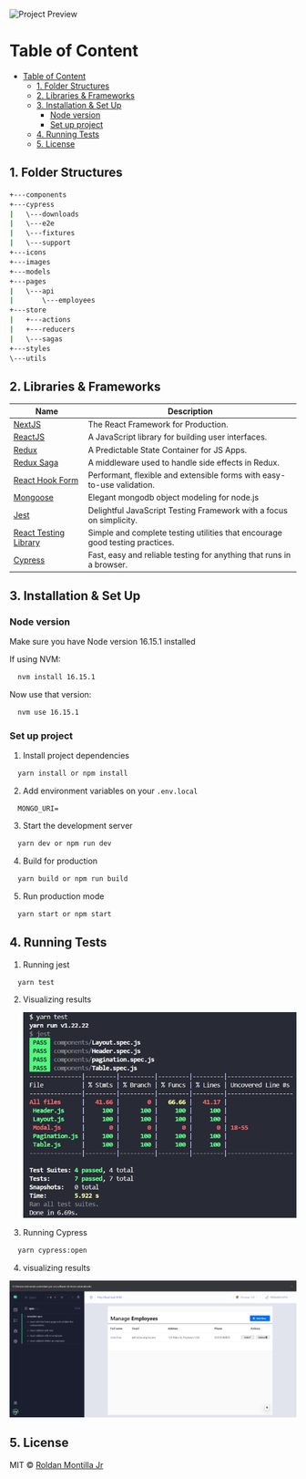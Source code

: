 ![Project Preview](preview.PNG)

# Table of Content

- [Table of Content](#table-of-content)
  - [1. Folder Structures](#1-folder-structures)
  - [2. Libraries \& Frameworks](#2-libraries--frameworks)
  - [3. Installation \& Set Up](#3-installation--set-up)
    - [Node version](#node-version)
    - [Set up project](#set-up-project)
  - [4. Running Tests](#4-running-tests)
  - [5. License](#5-license)

## 1. Folder Structures

```bash
+---components
+---cypress
|   \---downloads
|   \---e2e
|   \---fixtures
|   \---support
+---icons
+---images
+---models
+---pages
|   \---api
|       \---employees
+---store
|   +---actions
|   +---reducers
|   \---sagas
+---styles
\---utils
```

## 2. Libraries & Frameworks

| Name                                                         | Description                                                            |
| ------------------------------------------------------------ | ---------------------------------------------------------------------- |
| [NextJS](https://nextjs.org/)                                | The React Framework for Production.                                    |
| [ReactJS](https://reactjs.org/)                              | A JavaScript library for building user interfaces.                     |
| [Redux](https://redux.js.org/)                               | A Predictable State Container for JS Apps.                             |
| [Redux Saga](https://redux-saga.js.org/)                     | A middleware used to handle side effects in Redux.                     |
| [React Hook Form](https://react-hook-form.com/)              | Performant, flexible and extensible forms with easy-to-use validation. |
| [Mongoose](https://mongoosejs.com/)                          | Elegant mongodb object modeling for node.js                            |
| [Jest](https://jestjs.io/)                                   | Delightful JavaScript Testing Framework with a focus on simplicity.     |
| [React Testing Library](https://testing-library.com/react)   | Simple and complete testing utilities that encourage good testing practices. |
| [Cypress](https://www.cypress.io/)                           | Fast, easy and reliable testing for anything that runs in a browser.    |


## 3. Installation & Set Up

### Node version

Make sure you have Node version 16.15.1 installed

If using NVM:

```bash
  nvm install 16.15.1
```

Now use that version:

```bash
  nvm use 16.15.1
```

### Set up project

1. Install project dependencies

```bash
  yarn install or npm install
```

2. Add environment variables on your `.env.local`

```env
  MONGO_URI=
```

3. Start the development server

```bash
  yarn dev or npm run dev
```

4. Build for production

```bash
  yarn build or npm run build
```

5. Run production mode

```bash
  yarn start or npm start
```

## 4. Running Tests

1. Running jest

```bash
  yarn test
```

2. Visualizing results
   
   ![Jest tests](./images/image.png)

4. Running Cypress

```bash
  yarn cypress:open
```

4. visualizing results

![Cypress tests](./images/image-1.png)

## 5. License

MIT © [Roldan Montilla Jr](https://github.com/roldanjr)

